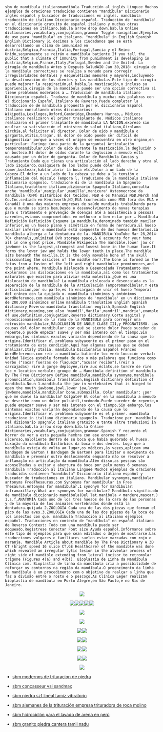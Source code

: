 
```
sbm de mandibula italianomandíbula Traducción al inglés Linguee Muchos ejemplos de oraciones traducidas contienen "mandíbula" Diccionario inglés español y buscador de traducciones en inglés. mandíbula traducción de italiano Diccionario español. Traducción de 'mandíbula' en el diccionario gratuito de español italiano y muchas otras traducciones en italiano.bab.la arrow drop down.bab.la Online dictionaries,vocabulary,conjugation,grammar Toggle navigation.Ejemplos de uso para "mandíbula" en italiano. "mandíbula" in English Spanish English Dictionary Si decimos a los ciudadanos que se está desarrollando un clima de inmunidad en Austria,Bélgica,Francia,Italia,Portugal,Suecia y el Reino Unido,seguramente se reirán a mandíbula batiente.If you tell the public that a climate of immunity from punishment is developing in Austria,Belgium,France,Italy,Portugal,Sweden and the United. La cirugía de mandíbula Antes y Después SaludAIO Jan 30,2018· cirugía de la mandíbula correctivas se realiza a menudo para corregir irregularidades dentales y esqueléticas menores y mayores,incluyendo la desalineación de los dientes y las mandíbulas.Este tipo de cirugía puede mejorar la respiración,el habla,la masticación,o incluso su apariencia.cirugía de la mandíbula puede ser una opción correctiva si tiene problemas moderados a … Traducción de mandíbula italiano Diccionario español. Traduzca de mandíbula y muchas más palabras con el diccionario Español Italiano de Reverso.Puede completar la traducción de de mandíbula propuesta por el diccionario Español Italiano consultando otros diccionarios: Wikipedia,Lexilogos,Oxford,Cambridge,Chambers Harrap,… Médicos italianos realizaron el primer trasplante de. Médicos italianos realizaron el primer trasplante de mandíbula LA NACION.expresó sin ocultar su satisfacción el ministro de salud italiano,Girolamo Sirchia,al felicitar al director. Dolor de oído y mandíbula o garganta,otitis,tragar. El dolor de oído puede ser difícil de diagnosticar porque a veces el origen se encuentra en otro órgano,en particular: Faringe (una parte de la garganta) Articulación temporomandibular.Dolor de oído durante la masticación,la deglución o un bostezo.El dolor de oídos durante la deglución a menudo está causado por un dolor de garganta. Dolor de Mandibula Causas y Tratamiento Dado que tienes una articulación al lado derecho y otra al lado izquierdo,cualquiera de los lados puede doler al comer,bostezar,hablar,abrir la boca etc.Dolor a un Lado de la Cabeza.El dolor a un lado de la cabeza se debe a la tensión o inflamación del músculo Tempora l. Traduzione de la mandíbula italiano Dizionario spagnolo. traduzione di de la mandíbula in Spagnolo Italiano,traduttore italiano,dizionario Spagnolo Italiano,consulta anche 'mandíbula',manipular',manilla',manicura' Osteonecrose da mandíbula (ONM) Distúrbios dos tecidos. MSD e os Manuais MSD.Merck and Co.Inc.sediada em Kenilworth,NJ,EUA (conhecida como MSD fora dos EUA e Canadá) é uma das maiores empresas de saúde mundiais trabalhando para que o mundo se sinta bem.Desde o desenvolvimento de novas terapias para o tratamento e prevenção de doenças até a assistência a pessoas carentes,estamos comprometidos em melhorar o bem estar por … Mandíbula Definición Definición Esquema La mandíbula,denominado también maxilar inferior,es un hueso plano y simétrico en forma de herradura.El hueso maxilar inferior o mandíbula está compuesto de dos huesos dentarios.La mandíbula alberga a la dentadura de la. MANDIBULA YouTube Mar 28,2014· 70+ channels,unlimited DVR storage space,& 6 accounts for your home all in one great price. Mandible Wikipedia The mandible,lower jaw or jawbone is the largest,strongest and lowest bone in the human face.It forms the lower jaw and holds the lower teeth in place.The mandible sits beneath the maxilla.It is the only movable bone of the skull (discounting the ossicles of the middle ear).The bone is formed in the fetus from a fusion of the left and right mandibular prominences,and the point where. Mandibula Dislocada o Desencajada Tratamiento Hoy exploramos las dislocaciones en la mandíbula,así como los tratamientos naturales que existen para aliviar esta molestia.¿Qué es una dislocación de mandíbula? La mandíbula dislocada o desencajada es la separación de la mandíbula de la Articulación Temporomandibular.Y esta articulación,por su parte,es la encargada de unir el hueso Temporal del cráneo con la quijada o. mandíbula sinónimos y antónimos WordReference.com mandíbula sinónimos de 'mandíbula' en un diccionario de 200.000 sinónimos online mandibula translation English Spanish dictionary Reverso mandibula translation english,Spanish English dictionary,meaning,see also 'mandil',Manila',mandril',mandria',example of use,definition,conjugation,Reverso dictionary.Corte sagital y reposicionamiento de la rama de la MANDIBULA para corregir una retrusión mandibular,MALOCLUSIÓN DE ANGLE CLASE III,y PROGNATISMO. Las causas del dolor mandibular: por qué se siente dolor Puede suceder de repente,o puede empezar suave y ser más intenso con el tiempo.Sin embargo,los síntomas exactos variarán dependiendo de la causa que lo origina.Identificar el problema subyacente es el primer paso en el tratamiento de esta condición.Aquí hay algunas causas que se deben analizar.Italy Italia. mandibula Diccionario Español Francés WordReference.com reír a mandíbula batiente loc verb locución verbal: Unidad léxica estable formada de dos o más palabras que funciona como verbo ("sacar fuerzas de flaqueza","acusar recibo").(reír a carcajadas) rire à gorge déployée,rire aux éclats,se tordre de rire loc v locution verbale: groupe de … Mandibula definition of mandibula by The Free Dictionary Define mandibula.mandibula synonyms,mandibula pronunciation,mandibula translation,English dictionary definition of mandibula.Noun 1.mandibula the jaw in vertebrates that is hinged to open the mouth jawbone,jowl,lower jaw,lower jawbone,mandible,mandibular bone,submaxilla. Dolor mandibular: ¿por qué me duele la mandíbula? Colgate® El dolor en la mandíbula a menudo se describe como un dolor pulsátil,incómodo.Puede suceder de repente,o puede empezar suave y ser más intenso con el tiempo.Sin embargo,los síntomas exactos variarán dependiendo de la causa que lo origina.Identificar el problema subyacente es el primer. mandíbula traduzione in italiano dizionario spagnolo. Traduzione per 'mandíbula' nel dizionario spagnolo italiano gratuito e tante altre traduzioni in italiano.bab.la arrow drop down.bab.la Online dictionaries,vocabulary,conjugation,grammar.Spanish Y recuerdo el horror de ver a esta pequeña hembra con ese enorme tumor ulceroso,maloliente dentro de su boca que había quebrado el hueso. Luxação da mandíbula Distúrbios da boca e dos dentes. Logo que a mandíbula esteja de volta ao lugar,os médicos,às vezes,aplicam uma bandagem de Barton ( Bandagem de Barton) para limitar o movimento da mandíbula e prevenir outro deslocamento enquanto não se resolver a inflamação na articulação da mandíbula.Além disso,as pessoas são aconselhadas a evitar a abertura da boca por pelo menos 6 semanas. mandibula Traducción al italiano Linguee Muchos ejemplos de oraciones traducidas contienen "mandibula" Diccionario italiano español y buscador de traducciones en italiano. Mandibular synonyms,mandibular antonyms FreeThesaurus.com Synonyms for mandibular in Free Thesaurus.Antonyms for mandibular.1 synonym for mandibular: inframaxillary.What are synonyms for mandibular? Mandíbula significado de mandíbula diccionario mandíbula(Del lat.manibula < mandere,mascar.) 1.s.f.ANATOMÍA Cada uno de los tres huesos de la cara de las personas y de la mayoría de los animales vertebrados donde está la dentadura.quijada 2.ZOOLOGÍA Cada una de las dos piezas que forman el pico de las aves.3.ZOOLOGÍA Cada una de las dos piezas de la boca de los insectos con que. mandíbula Traducción al italiano ejemplos español. Traducciones en contexto de "mandíbula" en español italiano de Reverso Context: Todo con una mandíbula puede ser noqueado.Regístrese Conectar Font size Ayuda español.Infórmanos sobre este tipo de ejemplos para que sean editados o dejen de mostrarse.Las traducciones vulgares o familiares suelen estar marcadas con rojo o naranja. Mandible Article about mandible by The Free Dictionary A 3D CT (bright speed 16 slice CT,GE Healthcare) of the mandible was done which revealed an irregular lytic lesion in the alveolar process of right side of mandible extending from lateral incisor to retromolar trigone (Figures 4(a) and 4(b)). Bioplastia de Linha da Mandíbula Clínica com. Bioplastia de linha da mandíbula cria a possibilidade de reforçar os contornos na região da mandíbula.O preencimento da linha da mandíbula é um procedimento com o objetivo de realçar a linha que faz a divisão entre o rosto e o pescoço.As Clínica Leger realizam bioplastia de mandíbula em Porto Alegre,em São Paulo,e no Rio de Janeiro. 
```

<div align="center">

<a href="https://es-crusher.shibang-china.com/github&k=sbm+de+mandibula+italiano"><img src="https://static.shibang-china.com/es/crusher/logo.jpg"></a>

<a href="https://es-crusher.shibang-china.com/github&k=sbm+de+mandibula+italiano"><img src="https://static.shibang-china.com/es/crusher/index.jpg"></a><a href="https://es-crusher.shibang-china.com/material.htmlgithub&k=sbm+de+mandibula+italiano"><img src="https://static.shibang-china.com/es/crusher/material.jpg"></a><a href="https://es-crusher.shibang-china.com/application.htmlgithub&k=sbm+de+mandibula+italiano"><img src="https://static.shibang-china.com/es/crusher/application.jpg"></a><a href="https://es-crusher.shibang-china.com/aboutus.htmlgithub&k=sbm+de+mandibula+italiano"><img src="https://static.shibang-china.com/es/crusher/aboutus.jpg"></a><a href="https://es-crusher.shibang-china.com/contact.htmlgithub&k=sbm+de+mandibula+italiano"><img src="https://static.shibang-china.com/es/crusher/contact.jpg"></a>

<a href="https://es-crusher.shibang-china.com/github&k=sbm+de+mandibula+italiano"><img src="https://static.shibang-china.com/es/crusher/banner.jpg"></a>

<a href="https://swt.shibang-china.com/github&k=sbm+de+mandibula+italiano"><img src="https://static.shibang-china.com/es/crusher/text.jpg"></a>

<a href="https://swt.shibang-china.com/github&k=sbm+de+mandibula+italiano"><img src="https://static.shibang-china.com/es/crusher/chat.jpg"></a><a href="https://es-crusher.shibang-china.com/contact.htmlgithub&k=sbm+de+mandibula+italiano"><img src="https://static.shibang-china.com/es/crusher/message.jpg"></a>

<a href="https://es-crusher.shibang-china.com/products/pe.htmlgithub&k=sbm+de+mandibula+italiano"><img src="https://static.shibang-china.com/es/crusher/pe.jpg"></a><a href="https://es-crusher.shibang-china.com/products/pf.htmlgithub&k=sbm+de+mandibula+italiano"><img src="https://static.shibang-china.com/es/crusher/pf.jpg"></a>

<a href="https://es-crusher.shibang-china.com/products/hpt.htmlgithub&k=sbm+de+mandibula+italiano"><img src="https://static.shibang-china.com/es/crusher/hpt.jpg"></a><a href="https://es-crusher.shibang-china.com/products/vsi.htmlgithub&k=sbm+de+mandibula+italiano"><img src="https://static.shibang-china.com/es/crusher/vsi.jpg"></a>

<a href="https://es-crusher.shibang-china.com/products/klv.htmlgithub&k=sbm+de+mandibula+italiano"><img src="https://static.shibang-china.com/es/crusher/klv.jpg"></a><a href="https://es-crusher.shibang-china.com/products/portable.htmlgithub&k=sbm+de+mandibula+italiano"><img src="https://static.shibang-china.com/es/crusher/portable.jpg"></a>

<a href="https://swt.shibang-china.com/github&k=sbm+de+mandibula+italiano"><img src="https://static.shibang-china.com/es/crusher/case.jpg"></a>

</div>


* [sbm modernos de trituracion de piedra](sbm%20modernos%20de%20trituracion%20de%20piedra.md)

* [sbm concasseur vsi sandmax](sbm%20concasseur%20vsi%20sandmax.md)

* [sbm piedra szf lineal tamiz vibratorio](sbm%20piedra%20szf%20lineal%20tamiz%20vibratorio.md)

* [sbm alemanes de la trituración empresa trituradora de roca molino](sbm%20alemanes%20de%20la%20trituraci%C3%B3n%20empresa%20trituradora%20de%20roca%20molino.md)

* [sbm hidrociclón para el lavado de arena en perú](sbm%20hidrocicl%C3%B3n%20para%20el%20lavado%20de%20arena%20en%20per%C3%BA.md)

* [sbm granito piedra cantera tamil nadu](sbm%20granito%20piedra%20cantera%20tamil%20nadu.md)